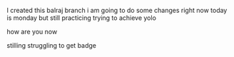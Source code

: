 I created this balraj branch
i am going to do some changes right  now
today is monday but still practicing
trying to achieve yolo

how are you now

stilling struggling to get badge

